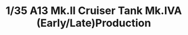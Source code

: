 ---
layout: product
title: "1/35 A13 Mk.II Cruiser Tank Mk.IVA (Early/Late)Production"
price: "TBA" 
desc: "Maketa"
img_path: "/assets/img/BRNC35029.webp"
brand: "Bronco"
available: false
special_offer: false
new: false
soon: false
cat: "010000"
subcat: "015800"
subsubcat: "0N/A"
sifra: "BRNC35029"
popular: false
spec: false
---